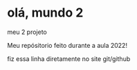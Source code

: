 # olá, mundo 2
 meu 2 projeto

Meu repósitorio feito durante a aula 2022!

fiz essa linha diretamente no site git/github
